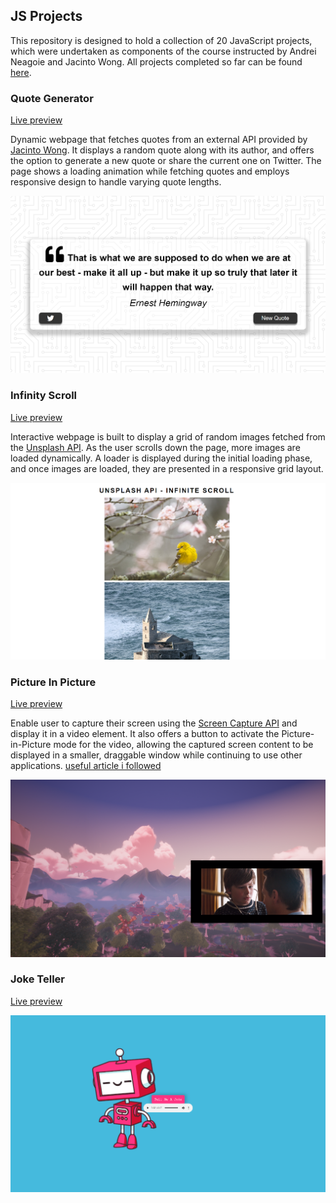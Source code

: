 ## JS Projects
This repository is designed to hold a collection of 20 JavaScript projects, which were undertaken as components of the course instructed by Andrei Neagoie and Jacinto Wong. All projects completed so far can be found [here](https://vermillion-puffpuff-312cf5.netlify.app).

### Quote Generator

[Live preview](https://vermillion-puffpuff-312cf5.netlify.app/01-quote-generator/)

Dynamic webpage that fetches quotes from an external API provided by [Jacinto Wong](https://github.com/JacintoDesign). It displays a random quote along with its author, and offers the option to generate a new quote or share the current one on Twitter. The page shows a loading animation while fetching quotes and employs responsive design to handle varying quote lengths.

![Screen projektu](01-quote-generator/quoteGenerator.png)

### Infinity Scroll

[Live preview](https://vermillion-puffpuff-312cf5.netlify.app/02-infinity-scroll/)

Interactive webpage is built to display a grid of random images fetched from the [Unsplash API](https://unsplash.com/developers). As the user scrolls down the page, more images are loaded dynamically. A loader is displayed during the initial loading phase, and once images are loaded, they are presented in a responsive grid layout.

![Screen projektu](02-infinity-scroll/InfinityScroll.png)

### Picture In Picture

[Live preview](https://vermillion-puffpuff-312cf5.netlify.app/03-picture-in-picture/)

Enable user to capture their screen using the [Screen Capture API](https://developer.mozilla.org/en-US/docs/Web/API/Screen_Capture_API/Using_Screen_Capture) and display it in a video element. It also offers a button to activate the Picture-in-Picture mode for the video, allowing the captured screen content to be displayed in a smaller, draggable window while continuing to use other applications. [useful article i followed](https://css-tricks.com/an-introduction-to-the-picture-in-picture-web-api/)

![Screen projektu](03-picture-in-picture/PictureInPicture.png)

### Joke Teller

[Live preview](https://vermillion-puffpuff-312cf5.netlify.app/04-joke-teller/)

![Screen projektu](04-joke-teller/JokeTeller.png)
